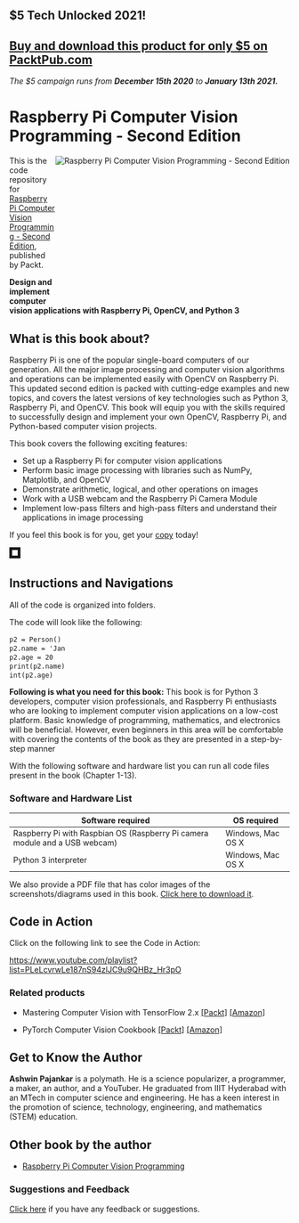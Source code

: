 ## $5 Tech Unlocked 2021!
[Buy and download this product for only $5 on PacktPub.com](https://www.packtpub.com/)
-----
*The $5 campaign         runs from __December 15th 2020__ to __January 13th 2021.__*

# Raspberry Pi Computer Vision Programming - Second Edition

<a href="https://www.packtpub.com/in/data/raspberry-pi-computer-vision-programming-second-edition?utm_source=github&utm_medium=repository&utm_campaign=9781800207219"><img src="https://www.packtpub.com/media/catalog/product/cache/bf3310292d6e1b4ca15aeea773aca35e/9/7/9781800207219-original_42.jpeg" alt="Raspberry Pi Computer Vision Programming - Second Edition" height="256px" align="right"></a>

This is the code repository for [Raspberry Pi Computer Vision Programming - Second Edition](https://www.packtpub.com/in/data/raspberry-pi-computer-vision-programming-second-edition?utm_source=github&utm_medium=repository&utm_campaign=9781800207219), published by Packt.

**Design and implement computer vision applications with Raspberry Pi, OpenCV, and Python 3**

## What is this book about?
Raspberry Pi is one of the popular single-board computers of our generation. All the major image processing and computer vision algorithms and operations can be implemented easily with OpenCV on Raspberry Pi. This updated second edition is packed with cutting-edge examples and new topics, and covers the latest versions of key technologies such as Python 3, Raspberry Pi, and OpenCV. This book will equip you with the skills required to successfully design and implement your own OpenCV, Raspberry Pi, and Python-based computer vision projects.

This book covers the following exciting features:
* Set up a Raspberry Pi for computer vision applications
* Perform basic image processing with libraries such as NumPy, Matplotlib, and OpenCV
* Demonstrate arithmetic, logical, and other operations on images
* Work with a USB webcam and the Raspberry Pi Camera Module
* Implement low-pass filters and high-pass filters and understand their applications in image processing

If you feel this book is for you, get your [copy](https://www.amazon.com/dp/1800207212) today!

<a href="https://www.packtpub.com/?utm_source=github&utm_medium=banner&utm_campaign=GitHubBanner"><img src="https://raw.githubusercontent.com/PacktPublishing/GitHub/master/GitHub.png" alt="https://www.packtpub.com/" border="5" /></a>

## Instructions and Navigations
All of the code is organized into folders.

The code will look like the following:
```
p2 = Person()
p2.name = 'Jan
p2.age = 20
print(p2.name)
int(p2.age)
```

**Following is what you need for this book:**
This book is for Python 3 developers, computer vision professionals, and Raspberry Pi
enthusiasts who are looking to implement computer vision applications on a low-cost
platform. Basic knowledge of programming, mathematics, and electronics will be
beneficial. However, even beginners in this area will be comfortable with covering
the contents of the book as they are presented in a step-by-step manner

With the following software and hardware list you can run all code files present in the book (Chapter 1-13).

### Software and Hardware List

| Software required                   | OS required                        |
| ------------------------------------| -----------------------------------|
| Raspberry Pi with Raspbian OS (Raspberry Pi camera module and a USB webcam)                | Windows, Mac OS X  |
| Python 3 interpreter          | Windows, Mac OS X |


We also provide a PDF file that has color images of the screenshots/diagrams used in this book. [Click here to download it](https://static.packt-cdn.com/downloads/9781800207219_ColorImages.pdf).


## Code in Action

Click on the following link to see the Code in Action:

https://www.youtube.com/playlist?list=PLeLcvrwLe187nS94zlJC9u9QHBz_Hr3pO

### Related products <Other books you may enjoy>
* Mastering Computer Vision with TensorFlow 2.x [[Packt]](https://www.packtpub.com/in/data/advanced-computer-vision-with-tensorflow-2-x?utm_source=github&utm_medium=repository&utm_campaign=9781838827069) [[Amazon]](https://www.amazon.com/dp/1838827064)

* PyTorch Computer Vision Cookbook [[Packt]](https://www.packtpub.com/in/data/pytorch-computer-vision-cookbook?utm_source=github&utm_medium=repository&utm_campaign=9781838644833) [[Amazon]](https://www.amazon.com/dp/1838644830)

## Get to Know the Author
**Ashwin Pajankar**
is a polymath. He is a science popularizer, a programmer, a maker, an
author, and a YouTuber. He graduated from IIIT Hyderabad with an MTech in computer
science and engineering. He has a keen interest in the promotion of science, technology,
engineering, and mathematics (STEM) education.


## Other book by the author
* [Raspberry Pi Computer Vision Programming](https://www.packtpub.com/in/hardware-and-creative/raspberry-pi-computer-vision-programming?utm_source=github&utm_medium=repository&utm_campaign=9781784398286)


### Suggestions and Feedback
[Click here](https://docs.google.com/forms/d/e/1FAIpQLSdy7dATC6QmEL81FIUuymZ0Wy9vH1jHkvpY57OiMeKGqib_Ow/viewform) if you have any feedback or suggestions.
